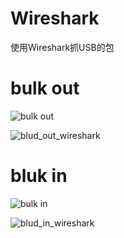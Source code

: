 # Wireshark

使用Wireshark抓USB的包

# bulk out 

![bulk out](wireshark.png)

![blud_out_wireshark](wireshark1.png)

# bluk in

![bulk in](wireshark2.png)

![blud_in_wireshark](wireshark3.png)